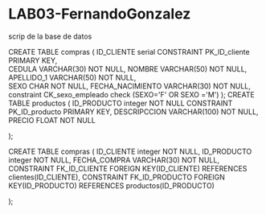 # LAB03-FernandoGonzalez
scrip de la base de datos


CREATE TABLE  compras
(
    ID_CLIENTE  serial CONSTRAINT PK_ID_cliente PRIMARY KEY,	
    CEDULA VARCHAR(30) NOT NULL,
	NOMBRE VARCHAR(50) NOT NULL,
	APELLIDO_1 VARCHAR(50) NOT NULL,	
	SEXO CHAR NOT NULL,
	FECHA_NACIMIENTO VARCHAR(30) NOT NULL,	
	constraint CK_sexo_empleado
	check (SEXO='F' OR  SEXO ='M')
);
CREATE TABLE  productos
(
    ID_PRODUCTO integer NOT NULL CONSTRAINT PK_ID_producto PRIMARY KEY,	
    DESCRIPCCION VARCHAR(100) NOT NULL,
	PRECIO FLOAT NOT NULL

);

CREATE TABLE  compras
(
    ID_CLIENTE integer NOT NULL,
    ID_PRODUCTO integer NOT NULL,
	FECHA_COMPRA VARCHAR(30) NOT NULL,	
	CONSTRAINT FK_ID_CLIENTE
      FOREIGN KEY(ID_CLIENTE) 
	  REFERENCES clientes(ID_CLIENTE),
	CONSTRAINT FK_ID_PRODUCTO
      FOREIGN KEY(ID_PRODUCTO) 
	  REFERENCES  productos(ID_PRODUCTO)

);
